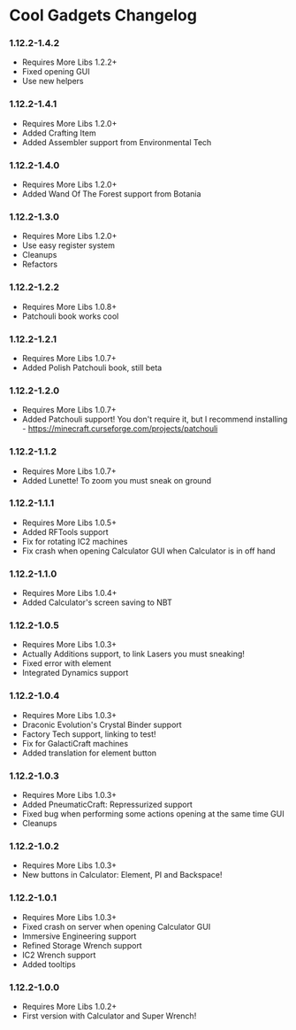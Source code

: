 # Cool Gadgets Changelog

### 1.12.2-1.4.2
- Requires More Libs 1.2.2+
- Fixed opening GUI
- Use new helpers

### 1.12.2-1.4.1
- Requires More Libs 1.2.0+
- Added Crafting Item
- Added Assembler support from Environmental Tech

### 1.12.2-1.4.0
- Requires More Libs 1.2.0+
- Added Wand Of The Forest support from Botania

### 1.12.2-1.3.0
- Requires More Libs 1.2.0+
- Use easy register system
- Cleanups
- Refactors

### 1.12.2-1.2.2
- Requires More Libs 1.0.8+
- Patchouli book works cool

### 1.12.2-1.2.1
- Requires More Libs 1.0.7+
- Added Polish Patchouli book, still beta

### 1.12.2-1.2.0
- Requires More Libs 1.0.7+
- Added Patchouli support! You don't require it, but I recommend installing - https://minecraft.curseforge.com/projects/patchouli

### 1.12.2-1.1.2
- Requires More Libs 1.0.7+
- Added Lunette! To zoom you must sneak on ground

### 1.12.2-1.1.1
- Requires More Libs 1.0.5+
- Added RFTools support
- Fix for rotating IC2 machines
- Fix crash when opening Calculator GUI when Calculator is in off hand

### 1.12.2-1.1.0
- Requires More Libs 1.0.4+
- Added Calculator's screen saving to NBT

### 1.12.2-1.0.5
- Requires More Libs 1.0.3+
- Actually Additions support, to link Lasers you must sneaking!
- Fixed error with element
- Integrated Dynamics support

### 1.12.2-1.0.4
- Requires More Libs 1.0.3+
- Draconic Evolution's Crystal Binder support
- Factory Tech support, linking to test!
- Fix for GalactiCraft machines
- Added translation for element button

### 1.12.2-1.0.3
- Requires More Libs 1.0.3+
- Added PneumaticCraft: Repressurized support
- Fixed bug when performing some actions opening at the same time GUI
- Cleanups

### 1.12.2-1.0.2
- Requires More Libs 1.0.3+
- New buttons in Calculator: Element, PI and Backspace!

### 1.12.2-1.0.1
- Requires More Libs 1.0.3+
- Fixed crash on server when opening Calculator GUI
- Immersive Engineering support
- Refined Storage Wrench support
- IC2 Wrench support
- Added tooltips

### 1.12.2-1.0.0
- Requires More Libs 1.0.2+
- First version with Calculator and Super Wrench!